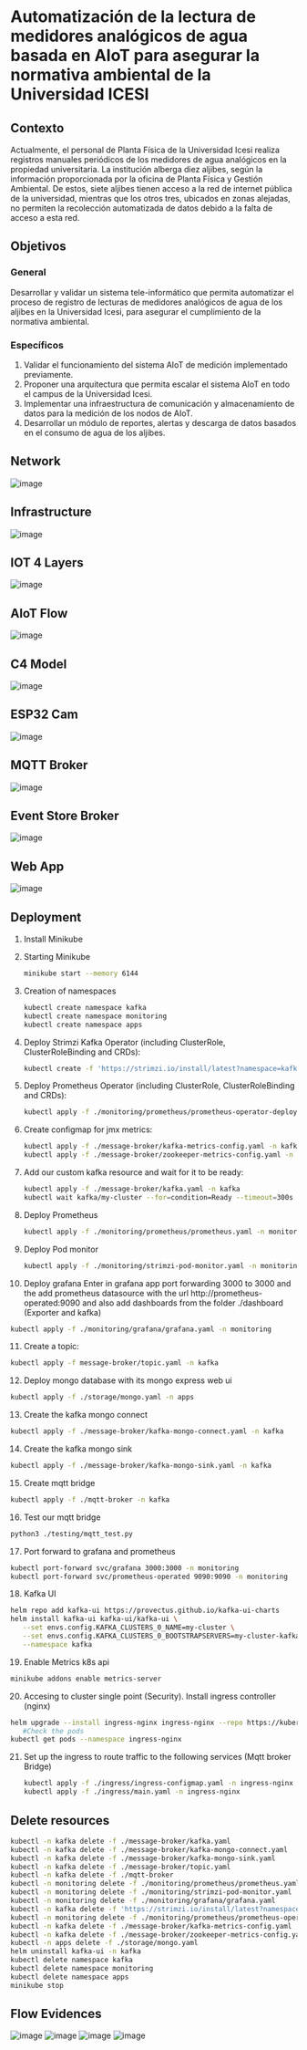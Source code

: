 # Automatización de la lectura de medidores analógicos de agua basada en AIoT para asegurar la normativa ambiental de la Universidad ICESI

## Contexto
Actualmente, el personal de Planta Física de la Universidad Icesi realiza registros manuales periódicos de los medidores de agua analógicos en la propiedad universitaria. La institución alberga diez aljibes, según la información proporcionada por la oficina de Planta Física y Gestión Ambiental. De estos, siete aljibes tienen acceso a la red de internet pública de la universidad, mientras que los otros tres, ubicados en zonas alejadas, no permiten la recolección automatizada de datos debido a la falta de acceso a esta red.

## Objetivos 

### General
 
Desarrollar y validar un sistema tele-informático que permita automatizar el proceso de registro de lecturas de medidores analógicos de agua de los aljibes en la Universidad Icesi, para asegurar el cumplimiento de la normativa ambiental.

### Específicos
 
1.	Validar el funcionamiento del sistema AIoT de medición implementado previamente.
2.	Proponer una arquitectura que permita escalar el sistema AIoT en todo el campus de la Universidad Icesi. 
3.	Implementar una infraestructura de comunicación y almacenamiento de datos para la medición de los nodos de AIoT.
4.	Desarrollar un módulo de reportes, alertas y descarga de datos basados en el consumo de agua de los aljibes.

## Network

![image](https://github.com/alejandro945/cisterns-aiot-monitoring-automation/assets/64285906/958833a7-a837-4566-ac1c-b672182429cf)

## Infrastructure

![image](https://github.com/alejandro945/cisterns-aiot-monitoring-automation/assets/64285906/98a30ab7-05fc-4088-a8c4-79cdf3a7663b)

## IOT 4 Layers

![image](https://github.com/alejandro945/cisterns-aiot-monitoring-automation/assets/64285906/bafb3114-074f-4920-a3dd-135c4032a9c8)

## AIoT Flow

![image](https://github.com/alejandro945/cisterns-aiot-monitoring-automation/assets/64285906/e3648dcb-5626-46dc-ba64-f4e11a88f9d2)

## C4 Model

![image](https://github.com/alejandro945/cisterns-aiot-monitoring-automation/assets/64285906/e98e3dfa-f71c-48e9-ab02-6d3f4a462a6a)

## ESP32 Cam

![image](https://github.com/alejandro945/cisterns-aiot-monitoring-automation/assets/64285906/5014ac3a-5558-46ac-a5a9-13633e492415)

## MQTT Broker

![image](https://github.com/alejandro945/cisterns-aiot-monitoring-automation/assets/64285906/f3da130a-82f2-45a4-bcf6-5134d6ed98d5)

## Event Store Broker

![image](https://github.com/alejandro945/cisterns-aiot-monitoring-automation/assets/64285906/d8137b3a-d70e-4d9f-9025-dc60e9ac5715)

## Web App

![image](https://github.com/alejandro945/cisterns-aiot-monitoring-automation/assets/64285906/ab9fb40e-9884-439c-be6f-50b4fb0dd4b9)


## Deployment

1. Install Minikube

2. Starting Minikube

   ```bash
   minikube start --memory 6144
   ```

3. Creation of namespaces

   ```bash
   kubectl create namespace kafka
   kubectl create namespace monitoring
   kubectl create namespace apps
   ```

4. Deploy Strimzi Kafka Operator (including ClusterRole, ClusterRoleBinding and CRDs):

   ```bash
   kubectl create -f 'https://strimzi.io/install/latest?namespace=kafka' -n kafka
   ```

5. Deploy Prometheus Operator (including ClusterRole, ClusterRoleBinding and CRDs):

   ```bash
   kubectl apply -f ./monitoring/prometheus/prometheus-operator-deployment.yaml -n monitoring --force-conflicts=true --server-side
   ```

6. Create configmap for jmx metrics:

   ```bash
   kubectl apply -f ./message-broker/kafka-metrics-config.yaml -n kafka
   kubectl apply -f ./message-broker/zookeeper-metrics-config.yaml -n kafka
   ```

7. Add our custom kafka resource and wait for it to be ready:

   ```bash
   kubectl apply -f ./message-broker/kafka.yaml -n kafka
   kubectl wait kafka/my-cluster --for=condition=Ready --timeout=300s -n kafka
   ```

8. Deploy Prometheus

   ```bash
   kubectl apply -f ./monitoring/prometheus/prometheus.yaml -n monitoring
   ```

9. Deploy Pod monitor

   ```bash
   kubectl apply -f ./monitoring/strimzi-pod-monitor.yaml -n monitoring
   ```

10. Deploy grafana Enter in grafana app port forwarding 3000 to 3000 and the add prometheus datasource with the url http://prometheus-operated:9090 and also add dashboards from the folder ./dashboard (Exporter and kafka)

   ```bash
   kubectl apply -f ./monitoring/grafana/grafana.yaml -n monitoring
   ```
   
11. Create a topic:

   ```bash
   kubectl apply -f message-broker/topic.yaml -n kafka
   ```

12. Deploy mongo database with its mongo express web ui

   ```bash
   kubectl apply -f ./storage/mongo.yaml -n apps
   ```

13. Create the kafka mongo connect

   ```bash
   kubectl apply -f ./message-broker/kafka-mongo-connect.yaml -n kafka
   ```

14. Create the kafka mongo sink

   ```bash
   kubectl apply -f ./message-broker/kafka-mongo-sink.yaml -n kafka
   ```

15. Create mqtt bridge

   ```bash
   kubectl apply -f ./mqtt-broker -n kafka
   ```

16. Test our mqtt bridge

   ```bash
   python3 ./testing/mqtt_test.py
   ```

17. Port forward to grafana and prometheus

   ```bash
   kubectl port-forward svc/grafana 3000:3000 -n monitoring
   kubectl port-forward svc/prometheus-operated 9090:9090 -n monitoring
   ```

18. Kafka UI

   ```bash
   helm repo add kafka-ui https://provectus.github.io/kafka-ui-charts
   helm install kafka-ui kafka-ui/kafka-ui \
      --set envs.config.KAFKA_CLUSTERS_0_NAME=my-cluster \
      --set envs.config.KAFKA_CLUSTERS_0_BOOTSTRAPSERVERS=my-cluster-kafka-bootstrap:9092 \
      --namespace kafka
   ```

19. Enable Metrics k8s api

   ```bash
   minikube addons enable metrics-server
   ```

20. Accesing to cluster single point (Security). Install ingress controller (nginx)

   ```bash
   helm upgrade --install ingress-nginx ingress-nginx --repo https://kubernetes.github.io/ingress-nginx --namespace ingress-nginx --create-namespace
      #Check the pods
   kubectl get pods --namespace ingress-nginx
   ```

21. Set up the ingress to route traffic to the following services (Mqtt broker Bridge)
   
      ```bash
      kubectl apply -f ./ingress/ingress-configmap.yaml -n ingress-nginx
      kubectl apply -f ./ingress/main.yaml -n ingress-nginx
      ```   

## Delete resources

```bash
kubectl -n kafka delete -f ./message-broker/kafka.yaml 
kubectl -n kafka delete -f ./message-broker/kafka-mongo-connect.yaml
kubectl -n kafka delete -f ./message-broker/kafka-mongo-sink.yaml
kubectl -n kafka delete -f ./message-broker/topic.yaml
kubectl -n kafka delete -f ./mqtt-broker
kubectl -n monitoring delete -f ./monitoring/prometheus/prometheus.yaml
kubectl -n monitoring delete -f ./monitoring/strimzi-pod-monitor.yaml
kubectl -n monitoring delete -f ./monitoring/grafana/grafana.yaml
kubectl -n kafka delete -f 'https://strimzi.io/install/latest?namespace=kafka'
kubectl -n monitoring delete -f ./monitoring/prometheus/prometheus-operator-deployment.yaml 
kubectl -n kafka delete -f ./message-broker/kafka-metrics-config.yaml
kubectl -n kafka delete -f ./message-broker/zookeeper-metrics-config.yaml
kubectl -n apps delete -f ./storage/mongo.yaml
helm uninstall kafka-ui -n kafka
kubectl delete namespace kafka
kubectl delete namespace monitoring
kubectl delete namespace apps
minikube stop
```
## Flow Evidences

![image](https://github.com/alejandro945/cisterns-aiot-monitoring-automation/assets/64285906/875467a5-07b6-4b37-a28b-b3b8beeed1cd)
![image](https://github.com/alejandro945/cisterns-aiot-monitoring-automation/assets/64285906/6691b1df-5350-435e-8151-76a826c2e02b)
![image](https://github.com/alejandro945/cisterns-aiot-monitoring-automation/assets/64285906/c2c32bf1-123f-458b-9b10-bdc4ddc0a93a)
![image](https://github.com/alejandro945/cisterns-aiot-monitoring-automation/assets/64285906/92321704-8eda-4b66-8ab3-671b05eb2a79)
